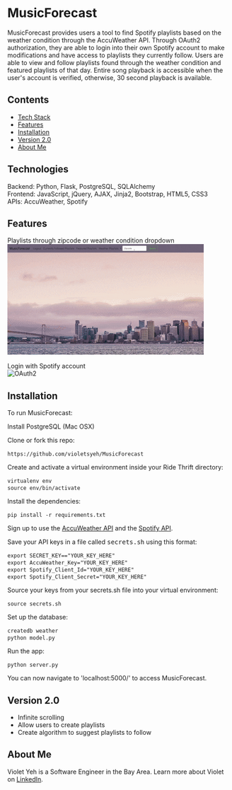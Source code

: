 # MusicForecast
MusicForecast provides users a tool to find Spotify playlists based on the weather condition through the AccuWeather API. Through OAuth2 authorization, they are able to login into their own Spotify account to make modifications  and have access to playlists they currently follow. Users are able to view and follow playlists found through the weather condition and featured playlists of that day. Entire song playback is accessible when the user's account is verified, otherwise, 30 second playback is available.

## Contents
* [Tech Stack](#technologies)
* [Features](#features)
* [Installation](#install)
* [Version 2.0](#version)
* [About Me](#aboutme)


## <a name="technologies"></a>Technologies
Backend: Python, Flask, PostgreSQL, SQLAlchemy<br/>
Frontend: JavaScript, jQuery, AJAX, Jinja2, Bootstrap, HTML5, CSS3<br/>
APIs: AccuWeather, Spotify<br/>

## <a name="features"></a>Features
Playlists through zipcode or weather condition dropdown
![zipcode](/static/images/readme/weather_condition.gif)

Login with Spotify account  
![OAuth2](/static/images/readme/login.gif)

## <a name="install"></a>Installation

To run MusicForecast:

Install PostgreSQL (Mac OSX)

Clone or fork this repo:

```
https://github.com/violetsyeh/MusicForecast
```

Create and activate a virtual environment inside your Ride Thrift directory:

```
virtualenv env
source env/bin/activate
```

Install the dependencies:

```
pip install -r requirements.txt
```

Sign up to use the [AccuWeather API](https://developer.accuweather.com/) and the [Spotify API](https://developer.spotify.com/).

Save your API keys in a file called <kbd>secrets.sh</kbd> using this format:

```
export SECRET_KEY=="YOUR_KEY_HERE"
export AccuWeather_Key="YOUR_KEY_HERE"
export Spotify_Client_Id="YOUR_KEY_HERE"
export Spotify_Client_Secret="YOUR_KEY_HERE"
```

Source your keys from your secrets.sh file into your virtual environment:

```
source secrets.sh
```

Set up the database:

```
createdb weather
python model.py
```

Run the app:

```
python server.py
```

You can now navigate to 'localhost:5000/' to access MusicForecast.

## <a name="version"></a>Version 2.0
* Infinite scrolling
* Allow users to create playlists
* Create algorithm to suggest playlists to follow

## <a name="aboutme"></a>About Me
Violet Yeh is a Software Engineer in the Bay Area.
Learn more about Violet on [LinkedIn](http://www.linkedin.com/in/violetsyeh).
